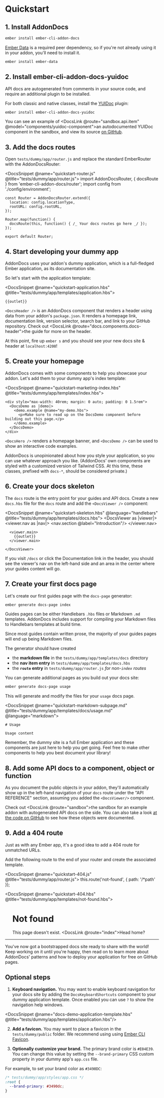 # Quickstart

## 1. Install AddonDocs

```sh
ember install ember-cli-addon-docs
```

[Ember Data](https://github.com/emberjs/data) is a required peer dependency, so if you're not already using it in your addon, you'll need to install it.

```sh
ember install ember-data
```

## 2. Install ember-cli-addon-docs-yuidoc

API docs are autogenerated from comments in your source code, and require an additional plugin to be installed.

For both classic and native classes, install the [YUIDoc](http://yui.github.io/yuidoc/) plugin:

```sh
ember install ember-cli-addon-docs-yuidoc
```

You can see an example of <DocsLink @route="sandbox.api.item" @model="components/yuidoc-component">an autodocumented YUIDoc component</DocsLink> in the sandbox, and view its source [on GitHub](https://github.com/ember-learn/ember-cli-addon-docs/blob/main/sandbox/app/components/yuidoc-component.js).

## 3. Add the docs routes

Open `tests/dummy/app/router.js` and replace the standard EmberRouter with the AddonDocsRouter:

<DocsSnippet @name="quickstart-router.js" @title="tests/dummy/app/router.js">
    import AddonDocsRouter, { docsRoute } from 'ember-cli-addon-docs/router';
    import config from './config/environment';

    const Router = AddonDocsRouter.extend({
      location: config.locationType,
      rootURL: config.rootURL,
    });

    Router.map(function() {
      docsRoute(this, function() { /_ Your docs routes go here _/ });
    });

    export default Router;
</DocsSnippet>

## 4. Start developing your dummy app

AddonDocs uses your addon's dummy application, which is a full-fledged Ember application, as its documentation site.

So let's start with the application template:

<DocsSnippet @name="quickstart-application.hbs" @title="tests/dummy/app/templates/application.hbs">
    <DocsHeader/>

    {{outlet}}
</DocsSnippet>

`<DocsHeader />` is an AddonDocs component that renders a header using data from your addon's `package.json`. It renders a homepage link, documentation link, version selector, search bar, and link to your GitHub repository. Check out <DocsLink @route="docs.components.docs-header">the guide</DocsLink> for more on the header.

At this point, fire up `ember s` and you should see your new docs site & header at `localhost:4200`!

## 5. Create your homepage

AddonDocs comes with some components to help you showcase your addon. Let's add them to your dummy app's index template:

<DocsSnippet @name="quickstart-marketing-index.hbs" @title="tests/dummy/app/templates/index.hbs">
    <DocsHero/>

    <div style="max-width: 40rem; margin: 0 auto; padding: 0 1.5rem">
      <DocsDemo as |demo|>
        <demo.example @name="my-demo.hbs">
          <p>Make sure to read up on the DocsDemo component before building out this page.</p>
        </demo.example>
      </DocsDemo>
    </div>

</DocsSnippet>

`<DocsHero />` renders a homepage banner, and `<DocsDemo />` can be used to show an interactive code examples.

AddonDocs is unopinionated about how you style your application, so you can use whatever approach you like. (AddonDocs' own components are styled with a customized version of Tailwind CSS. At this time, these classes, prefixed with `docs-*`, should be considered private.)

## 6. Create your docs skeleton

The `docs` route is the entry point for your guides and API docs. Create a new `docs.hbs` file for the `docs` route and add the `<DocsViewer />` component:

<DocsSnippet @name="quickstart-skeleton.hbs" @language="handlebars" @title="tests/dummy/app/templates/docs.hbs">
    <DocsViewer as |viewer|>
      <viewer.nav as |nav|>
        <nav.section @label="Introduction"/>
      </viewer.nav>

      <viewer.main>
        {{outlet}}
      </viewer.main>

    </DocsViewer>
</DocsSnippet>

If you visit `/docs` or click the Documentation link in the header, you should see the viewer's nav on the left-hand side and an area in the center where your guides content will go.

## 7. Create your first docs page

Let's create our first guides page with the `docs-page` generator:

```bash
ember generate docs-page index
```

Guides pages can be either Handlebars `.hbs` files or Markdown `.md` templates. AddonDocs includes support for compiling your Markdown files to Handlebars templates at build time.

Since most guides contain written prose, the majority of your guides pages will end up being Markdown files.

The generator should have created

- the **markdown file** in the `tests/dummy/app/templates/docs` directory
- the **nav item entry** in `tests/dummy/app/templates/docs.hbs`
- the **`route` entry** in `tests/dummy/app/router.js` _for non-`index` routes_

You can generate additional pages as you build out your docs site:

```bash
ember generate docs-page usage
```

This will generate and modify the files for your `usage` docs page.

<DocsSnippet @name="quickstart-markdown-subpage.md" @title="tests/dummy/app/templates/docs/usage.md" @language="markdown">

    # Usage

    Usage content
</DocsSnippet>

Remember, the dummy site is a full Ember application and these components are just here to help you get going. Feel free to make other components to help you best document your library!

## 8. Add some API docs to a component, object or function

As you document the public objects in your addon, they'll automatically show up in the left-hand navigation of your `docs` route under the "API REFERENCE" section, assuming you added the `<DocsViewer/>` component.

Check out <DocsLink @route="sandbox">the sandbox</DocsLink> for an example addon with autogenerated API docs on the side. You can also take a look [at the code on GitHub](https://github.com/ember-learn/ember-cli-addon-docs/tree/main/sandbox) to see how these objects were documented.

## 9. Add a 404 route

Just as with any Ember app, it's a good idea to add a 404 route for unmatched URLs.

Add the following route to the end of your router and create the associated template.

<DocsSnippet @name="quickstart-404.js" @title="tests/dummy/app/router.js">
    this.route('not-found', { path: '/\*path' });
</DocsSnippet>

<DocsSnippet @name="quickstart-404.hbs" @title="tests/dummy/app/templates/not-found.hbs">
    <div style="max-width: 40rem; margin: 0 auto; padding: 0 1.5rem">
      <h1>Not found</h1>
      <p>This page doesn't exist. <DocsLink @route="index">Head home?</DocsLink></p>
    </div>
</DocsSnippet>

---

You've now got a bootstrapped docs site ready to share with the world! Keep working on it until you're happy, then read on to learn more about AddonDocs' patterns and how to deploy your application for free on GitHub pages.

## Optional steps

1. **Keyboard navigation.** You may want to enable keyboard navigation for your
   docs site by adding the `DocsKeyboardShortcuts` component to your dummy
   application template. Once enabled you can use `?` to show the navigation help
   windows.

<DocsSnippet @name="docs-demo-application-template.hbs" @title="tests/dummy/app/templates/application.hbs"/>

2. **Add a favicon.** You may want to place a favicon in the
   `tests/dummy/public` folder. We recommend using using
   [Ember CLI Favicon](https://github.com/davewasmer/ember-cli-favicon).

3. **Optionally customize your brand.** The primary brand color is <span class='docs-text-brand'>`#E04E39`</span>. You can change this value by setting the `--brand-primary` CSS custom property in your dummy app's `app.css` file.

For example, to set your brand color as `#3490DC`:

```css
/* tests/dummy/app/styles/app.css */
:root {
  --brand-primary: #3490dc;
}
```

